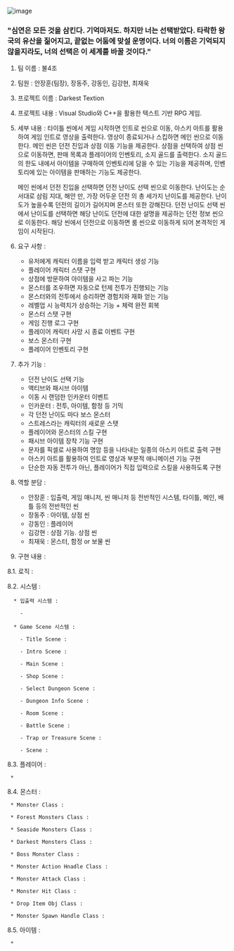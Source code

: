 ![image](https://github.com/user-attachments/assets/904491c0-a6d5-4b0b-a820-b6d1eb38509e)

### "심연은 모든 것을 삼킨다. 기억마저도. 하지만 너는 선택받았다. 타락한 왕국의 유산을 짊어지고, 끝없는 어둠에 맞설 운명이다. 너의 이름은 기억되지 않을지라도, 너의 선택은 이 세계를 바꿀 것이다."



1. 팀 이름 : 불4조

2. 팀원 : 안장훈(팀장), 장동주, 강동인, 김강현, 최재욱

3. 프로젝트 이름 : Darkest Textion

4. 프로젝트 내용 : Visual Studio와 C++을 활용한 텍스트 기반 RPG 게임.

5. 세부 내용 :
    타이틀 씬에서 게임 시작하면 인트로 씬으로 이동, 아스키 아트를 활용하여 게임 인트로 영상을 출력한다. 영상이 종료되거나 스킵하면 메인 씬으로 이동한다. 메인 씬은 던전 진입과 상점 이동 기능을 제공한다.
   상점을 선택하여 상점 씬으로 이동하면, 판매 목록과 플레이어의 인벤토리, 소지 골드를 출력한다. 소지 골드의 한도 내에서 아이템을 구매하여 인벤토리에 담을 수 있는 기능을 제공하며, 인벤토리에 있는 아이템을
   판매하는 기능도 제공한다.

    메인 씬에서 던전 진입을 선택하면 던전 난이도 선택 씬으로 이동한다. 난이도는 순서대로 삼림 지대, 해안 만, 가장 어두운 던전 의 총 세가지 난이도를 제공한다. 난이도가 높을수록 던전의 길이가 길어지며 몬스터
   또한 강해진다. 던전 난이도 선택 씬에서 난이도를 선택하면 해당 난이도 던전에 대한 설명을 제공하는 던전 정보 씬으로 이동한다. 해당 씬에서 던전으로 이동하면 룸 씬으로 이동하게 되어 본격적인 게임이 시작된다.

    

7. 요구 사항 :
   - 유저에게 캐릭터 이름을 입력 받고 캐릭터 생성 기능
   - 플레이어 캐릭터 스탯 구현
   - 상점에 방문하여 아이템을 사고 파는 기능
   - 몬스터를 조우하면 자동으로 턴제 전투가 진행되는 기능
   - 몬스터와의 전투에서 승리하면 경험치와 재화 얻는 기능
   - 레벨업 시 능력치가 상승하는 기능 + 체력 완전 회복
   - 몬스터 스탯 구현
   - 게임 진행 로그 구현
   - 플레이어 캐릭터 사망 시 종료 이벤트 구현
   - 보스 몬스터 구현
   - 플레이어 인벤토리 구현

8. 추가 기능 :
   - 던전 난이도 선택 기능
   - 액티브와 패시브 아이템
   - 이동 시 랜덤한 인카운터 이벤트
   - 인카운터 : 전투, 아이템, 함정 등 기믹
   - 각 던전 난이도 마다 보스 몬스터
   - 스트레스라는 캐릭터의 새로운 스탯
   - 플레이어와 몬스터의 스킬 구현
   - 패시브 아이템 장착 기능 구현
   - 문자를 픽셀로 사용하여 명암 등을 나타내는 일종의 아스키 아트로 출력 구현
   - 아스키 아트를 활용하여 인트로 영상과 부분적 애니메이션 기능 구현
   - 단순한 자동 전투가 아닌, 플레이어가 직접 입력으로 스킬을 사용하도록 구현

9. 역할 분담 :
   - 안장훈 : 입출력, 게임 매니저, 씬 매니저 등 전반적인 시스템, 타이틀, 메인, 배틀 등의 전반적인 씬
   - 장동주 : 아이템, 상점 씬
   - 강동인 : 플레이어
   - 김강현 : 상점 기능. 상점 씬
   - 최재욱 : 몬스터, 함정 or 보물 씬

     
10. 구현 내용 :
   
   8.1. 로직 :

  
   8.2. 시스템 :

      * 입출력 시스템 :
        
        - 
  
      * Game Scene 시스템 :

        - Title Scene :
       
        - Intro Scene :
       
        - Main Scene :
       
        - Shop Scene :
       
        - Select Dungeon Scene :
       
        - Dungeon Info Scene :
       
        - Room Scene :
       
        - Battle Scene :
       
        - Trap or Treasure Scene :
       
        - Scene :


   8.3. 플레이어 :
   
     * 
  
   8.4. 몬스터 :
   
     * Monster Class :
  
     * Forest Monsters Class :
  
     * Seaside Monsters Class :
  
     * Darkest Monsters Class :
  
     * Boss Monster Class :
  
     * Monster Action Hnadle Class :
  
     * Monster Attack Class :
  
     * Monster Hit Class :
  
     * Drop Item Obj Class :
  
     * Monster Spawn Handle Class :

  
   8.5. 아이템 :

     * 
   

   
   

